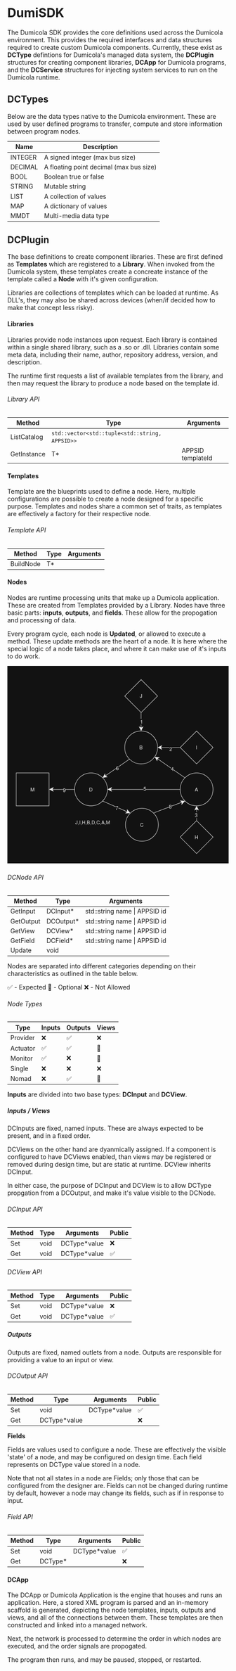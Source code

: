 # DumiSDK

The Dumicola SDK provides the core definitions used across the Dumicola environment. This provides the required interfaces and data structures required to create custom Dumicola components. Currently, these exist as **DCType** defintions for Dumicola's managed data system, the **DCPlugin** structures for creating component libraries, **DCApp** for Dumicola programs, and the **DCService** structures for injecting system services to run on the Dumicola runtime.

## DCTypes
Below are the data types native to the Dumicola environment. These are used by user defined programs to transfer, compute and store information between program nodes.

Name | Description
---- | -----------
INTEGER | A signed integer (max bus size)
DECIMAL | A floating point decimal (max bus size)
BOOL | Boolean true or false
STRING | Mutable string
LIST | A collection of values
MAP | A dictionary of values
MMDT | Multi-media data type


## DCPlugin
The base definitions to create component libraries. These are first defined as **Templates** which are registered to a **Library**. When invoked from the Dumicola system, these templates create a concreate instance of the template called a **Node** with it's given configuration. 

Libraries are collections of templates which can be loaded at runtime. As DLL's, they may also be shared across devices (when/if decided how to make that concept less risky). 

#### Libraries
Libraries provide node instances upon request. Each library is contained within a single shared library, such as a .so or .dll. Libraries contain some meta data, including their name, author, repository address, version, and description. 

The runtime first requests a list of available templates from the library, and then may request the library to produce a node based on the template id.

###### Library API
| Method | Type | Arguments |
| ------ | ---- | --------- |
| ListCatalog | ```std::vector<std::tuple<std::string, APPSID>>``` | 
| GetInstance | T* | APPSID templateId

#### Templates
Template are the blueprints used to define a node. Here, multiple configurations are possible to create a node designed for a specific purpose. Templates and nodes share a common set of traits, as templates are effectively a factory for their respective node.

###### Template API
| Method | Type | Arguments
| ------ | ---- | ---------
| BuildNode | T* | 

#### Nodes
Nodes are runtime processing units that make up a Dumicola application. These are created from Templates provided by a Library. Nodes have three basic parts: **inputs**, **outputs**, and **fields**. These allow for the propogation and processing of data. 

Every program cycle, each node is **Updated**, or allowed to execute a method. These update methods are the heart of a node. It is here where the special logic of a node takes place, and where it can make use of it's inputs to do work.

![](./pathcalc.png)

###### DCNode API
| Method | Type | Arguments
| ------ | ---- | ---------
| GetInput | DCInput* | std::string name \| APPSID id
| GetOutput | DCOutput* | std::string name \| APPSID id
| GetView | DCView* | std::string name \| APPSID id
| GetField | DCField* | std::string name \| APPSID id
| Update | void | 

Nodes are separated into different categories depending on their characteristics as outlined in the table below.

:white_check_mark: - Expected :large_orange_diamond: - Optional :x: - Not Allowed

###### Node Types
| Type | Inputs | Outputs | Views
| ---- | ------ | ------- | -----
| Provider | :x: | :white_check_mark: | :x:
| Actuator | :white_check_mark: | :white_check_mark: | :large_orange_diamond: 
| Monitor | :white_check_mark: | :x: | :large_orange_diamond: 
| Single | :x: | :x: | :x: 
| Nomad | :x: | :white_check_mark: | :large_orange_diamond: 

**Inputs** are divided into two base types: **DCInput** and **DCView**.

##### Inputs / Views
DCInputs are fixed, named inputs. These are always expected to be present, and in a fixed order. 

DCViews on the other hand are dyanmically assigned. If a component is configured to have DCViews enabled, than views may be registered or removed during design time, but are static at runtime. DCView inherits DCInput.

In either case, the purpose of DCInput and DCView is to allow DCType propgation from a DCOutput, and make it's value visible to the DCNode.

###### DCInput API
| Method | Type | Arguments | Public
| ------ | ---- | --------- | ------
| Set | void | DCType*value | :x:
| Get | void | DCType*value | :white_check_mark:

###### DCView API
| Method | Type | Arguments | Public
| ------ | ---- | --------- | ------
| Set | void | DCType*value | :x:
| Get | void | DCType*value| :white_check_mark:

##### Outputs

Outputs are fixed, named outlets from a node. Outputs are responsible for providing a value to an input or view.

###### DCOutput API
| Method | Type | Arguments | Public
| ------ | ---- | --------- | ------
| Set | void | DCType*value | :white_check_mark:
| Get  | DCType*value | | :x:

**Fields**

Fields are values used to configure a node. These are effectively the visible 'state' of a node, and may be configured on design time. Each field represents on DCType value stored in a node. 

Note that not all states in a node are Fields; only those that can be configured from the designer are. Fields can not be changed during runtime by default, however a node may change its fields, such as if in response to input.

###### Field API
| Method | Type | Arguments | Public
| ------ | ---- | --------- | ------
| Set | void | DCType*value | :white_check_mark:
| Get | DCType* |  | :x:


#### DCApp
The DCApp or Dumicola Application is the engine that houses and runs an application. Here, a stored XML program is parsed and an in-memory scaffold is generated, depicting the node templates, inputs, outputs and views, and all of the connections between them. These templates are then constructed and linked into a managed network. 

Next, the network is processed to determine the order in which nodes are executed, and the order signals are propogated.

The program then runs, and may be paused, stopped, or restarted.




